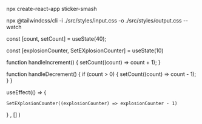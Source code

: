 


npx create-react-app sticker-smash



npx @tailwindcss/cli -i ./src/styles/input.css -o ./src/styles/output.css --watch




 const [count, setCount] = useState(40);


  const [explosionCounter, SetEXplosionCounter] = useState(10)


  function handleIncrement() {
    setCount((count) => count + 1);
  }

  function handleDecrement() {
    if (count > 0) {
      setCount((count) => count - 1);
    }
  }


  useEffect(() => {

    SetEXplosionCounter((explosionCounter) => explosionCounter - 1)

  } , [] )

